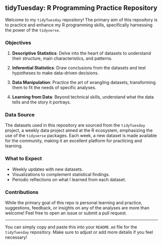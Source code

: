 ## tidyTuesday: R Programming Practice Repository

Welcome to my `tidyTuesday` repository! The primary aim of this repository is to practice and enhance my R programming skills, specifically harnessing the power of the `tidyverse`. 

### Objectives

1. **Descriptive Statistics**: Delve into the heart of datasets to understand their structure, main characteristics, and patterns.
   
2. **Inferential Statistics**: Draw conclusions from the datasets and test hypotheses to make data-driven decisions.

3. **Data Manipulation**: Practice the art of wrangling datasets, transforming them to fit the needs of specific analyses.

4. **Learning from Data**: Beyond technical skills, understand what the data tells and the story it portrays.

### Data Source

The datasets used in this repository are sourced from the `tidyTuesday` project, a weekly data project aimed at the R ecosystem, emphasizing the use of the `tidyverse` packages. Each week, a new dataset is made available for the community, making it an excellent platform for practicing and learning.

### What to Expect

- Weekly updates with new datasets.
- Visualizations to complement statistical findings.
- Periodic reflections on what I learned from each dataset.

### Contributions

While the primary goal of this repo is personal learning and practice, suggestions, feedback, or insights on any of the analyses are more than welcome! Feel free to open an issue or submit a pull request.

---

You can simply copy and paste this into your `README.md` file for the `tidyTuesday` repository. Make sure to adjust or add more details if you feel necessary!
